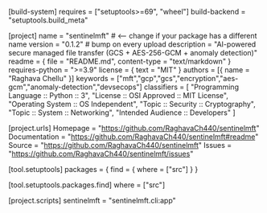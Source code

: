 [build-system]
requires = ["setuptools>=69", "wheel"]
build-backend = "setuptools.build_meta"

[project]
name = "sentinelmft"  # <-- change if your package has a different name
version = "0.1.2"     # bump on every upload
description = "AI-powered secure managed file transfer (GCS + AES-256-GCM + anomaly detection)"
readme = { file = "README.md", content-type = "text/markdown" }
requires-python = ">=3.9"
license = { text = "MIT" }
authors = [{ name = "Raghava Chellu" }]
keywords = ["mft","gcp","gcs","encryption","aes-gcm","anomaly-detection","devsecops"]
classifiers = [
  "Programming Language :: Python :: 3",
  "License :: OSI Approved :: MIT License",
  "Operating System :: OS Independent",
  "Topic :: Security :: Cryptography",
  "Topic :: System :: Networking",
  "Intended Audience :: Developers"
]

[project.urls]
Homepage = "https://github.com/RaghavaCh440/sentinelmft"
Documentation = "https://github.com/RaghavaCh440/sentinelmft#readme"
Source = "https://github.com/RaghavaCh440/sentinelmft"
Issues = "https://github.com/RaghavaCh440/sentinelmft/issues"

[tool.setuptools]
packages = { find = { where = ["src"] } }

[tool.setuptools.packages.find]
where = ["src"]

[project.scripts]
sentinelmft = "sentinelmft.cli:app"

